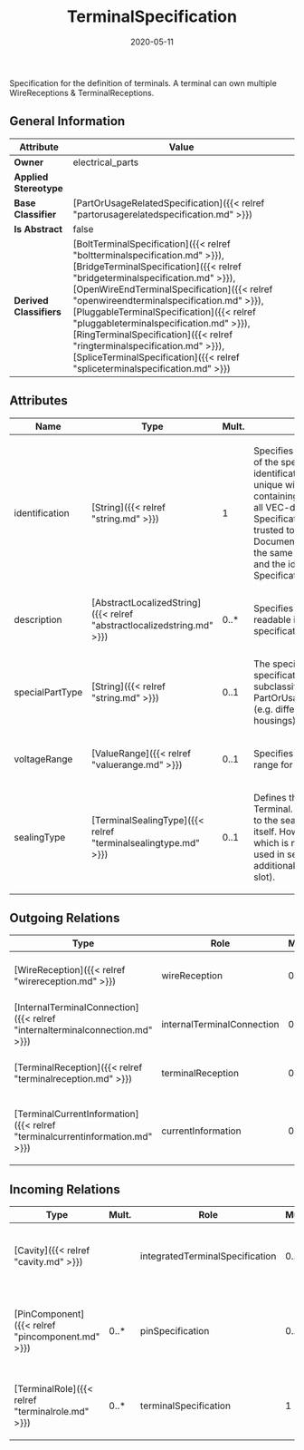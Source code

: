 ﻿---
title: TerminalSpecification
toc: false
type: specs
date: "2020-05-11"
draft: false
specification: VEC
version: 1.2.0
documentType: "Recommendation"
elementType: Class
classes:
  - TerminalSpecification
menu_name: vec-1.2.0
---
<p>Specification for the definition of terminals. A terminal can own multiple WireReceptions &amp; TerminalReceptions. </p>

## General Information

| Attribute               | Value |
|-------------------------|-------|
| **Owner**               | electrical_parts |
| **Applied Stereotype**  |   |
| **Base Classifier**     | [PartOrUsageRelatedSpecification]({{< relref "partorusagerelatedspecification.md" >}})<br/>  |
| **Is Abstract**         | false |
| **Derived Classifiers** | [BoltTerminalSpecification]({{< relref "boltterminalspecification.md" >}}), [BridgeTerminalSpecification]({{< relref "bridgeterminalspecification.md" >}}), [OpenWireEndTerminalSpecification]({{< relref "openwireendterminalspecification.md" >}}), [PluggableTerminalSpecification]({{< relref "pluggableterminalspecification.md" >}}), [RingTerminalSpecification]({{< relref "ringterminalspecification.md" >}}), [SpliceTerminalSpecification]({{< relref "spliceterminalspecification.md" >}}) |

## Attributes
|  Name  |  Type  |  Mult.  |  Description  |  Owning Classifier  |
|--------|--------|---------|---------------|--------------|
|identification | [String]({{< relref "string.md" >}}) | 1 | <p> Specifies a unique identification of the specification. The identification is guaranteed to be unique within the document containing the specification. For all VEC-documents a Specification-instance can be trusted to be identical if the DocumentVersion-instance is the same (see DocumentVersion) and the identification of the Specification is the same.      </p> | [Specification]({{< relref "specification.md" >}}) |
|description | [AbstractLocalizedString]({{< relref "abstractlocalizedstring.md" >}}) | 0..* | <p> Specifies additional, human readable information about the specification.      </p> | [Specification]({{< relref "specification.md" >}}) |
|specialPartType | [String]({{< relref "string.md" >}}) | 0..1 | <p>The specialPartType allows the specification of subclassifications for a PartOrUsageRelatedSpecification (e.g. different types of connector housings).  </p> | [PartOrUsageRelatedSpecification]({{< relref "partorusagerelatedspecification.md" >}}) |
|voltageRange | [ValueRange]({{< relref "valuerange.md" >}}) | 0..1 | <p> Specifies the allowed voltage range for the connector housing.      </p> | [TerminalSpecification]({{< relref "terminalspecification.md" >}}) |
|sealingType | [TerminalSealingType]({{< relref "terminalsealingtype.md" >}}) | 0..1 | <p> Defines the <i>SealingType</i> of the Terminal. This type always refers to the sealing of the terminal itself. However, even a terminal which is not sealable can be used in sealed locations with additional measures (e.g. on the slot).        </p> | [TerminalSpecification]({{< relref "terminalspecification.md" >}}) |

## Outgoing Relations
|    Type  |   Role   |   Mult.   |   Mult.   |   Description   |
|----------|----------|-----------|-----------|-----------------|
| [WireReception]({{< relref "wirereception.md" >}}) | wireReception | 0..* | 1 | Specifies the WireReceptions of the terminal described by the TerminalSpecification. |
| [InternalTerminalConnection]({{< relref "internalterminalconnection.md" >}}) | internalTerminalConnection | 0..* | 1 | Specifies the InternalTerminalConnections of the terminal. |
| [TerminalReception]({{< relref "terminalreception.md" >}}) | terminalReception | 0..* | 1 | Specifies the TerminalReceptions of the terminal described by the TerminalSpecification. |
| [TerminalCurrentInformation]({{< relref "terminalcurrentinformation.md" >}}) | currentInformation | 0..* | 1 | <p> Specifies the <i>TerminalCurrentInformation</i> that is applicable for the terminal.      </p> |
##  Incoming Relations
|    Type  |   Mult.  |   Role    |   Mult.   |   Description  |
|----------|----------|-----------|-----------|----------------|
| [Cavity]({{< relref "cavity.md" >}}) |  | integratedTerminalSpecification | 0..1 | <p> Specifies the terminal, if the cavity has an integrated terminal (e.g. an IDC).      </p> |
| [PinComponent]({{< relref "pincomponent.md" >}}) | 0..* | pinSpecification | 0..1 | References the TerminalSpecification describing the electrical connectivity aspect of the PinComponent.  (see KBLFRM-300) |
| [TerminalRole]({{< relref "terminalrole.md" >}}) | 0..* | terminalSpecification | 1 | <p> &#160;References the <i>TerminalSpecification</i> that is instanced by this <i>TerminalRole.</i>      </p> |
